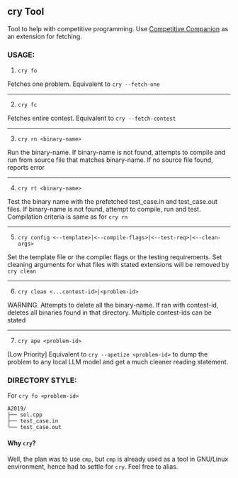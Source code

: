 ## cry Tool

Tool to help with competitive programming. Use [Competitive Companion](https://github.com/jmerle/competitive-companion) as an extension for fetching.

### USAGE:

1. `cry fo` 

Fetches one problem. Equivalent to `cry --fetch-one`

-----

2. `cry fc` 

Fetches entire contest. Equivalent to `cry --fetch-contest`

-----

3. `cry rn <binary-name>`

Run the binary-name. If binary-name is not found, attempts to compile and run from source file that matches binary-name. If no source file found, reports error

-----

4. `cry rt <binary-name>`

Test the binary name with the prefetched test\_case.in and test\_case.out files. If binary-name is not found, attempt to compile, run and test. Compilation criteria is same as for `cry rn`

-----

5. `cry config <--template>|<--compile-flags>|<--test-req>|<--clean-args>`

Set the template file or the compiler flags or the testing requirements. Set cleaning arguments for what files with stated extensions will be removed by `cry clean`

-----

6. `cry clean <...contest-id>|<problem-id>`

WARNING. Attempts to delete all the binary-name. If ran with contest-id, deletes all binaries found in that directory. Multiple contest-ids can be stated

-----

7. `cry ape <problem-id>`

[Low Priority] Equivalent to `cry --apetize <problem-id>` to dump the problem to any local LLM model and get a much cleaner reading statement. 


### DIRECTORY STYLE:

For `cry fo <problem-id>`

```
A2019/
├── sol.cpp
├── test_case.in
└── test_case.out

```
#### Why `cry`?

Well, the plan was to use `cmp`, but `cmp` is already used as a tool in GNU/Linux environment, hence had to settle for `cry`. Feel free to alias.
